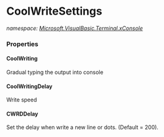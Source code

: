 ﻿# CoolWriteSettings
_namespace: <a href="#" onClick="load('/docs/Microsoft.VisualBasic.Terminal.xConsole/index.md')">Microsoft.VisualBasic.Terminal.xConsole</a>_






### Properties

#### CoolWriting
Gradual typing the output into console
#### CoolWritingDelay
Write speed
#### CWRDDelay
Set the delay when write a new line or dots. (Default = 200).

